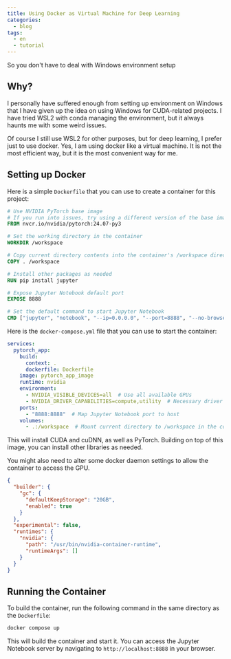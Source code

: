 ```yaml
---
title: Using Docker as Virtual Machine for Deep Learning
categories:
  - blog
tags:
  - en
  - tutorial
---
```

So you don't have to deal with Windows environment setup

## Why?

I personally have suffered enough from setting up environment on Windows that I have given up the idea on using Windows for CUDA-related projects.
I have tried WSL2 with conda managing the environment, but it always haunts me with some weird issues.

Of course I still use WSL2 for other purposes, but for deep learning, I prefer just to use docker. 
Yes, I am using docker like a virtual machine. 
It is not the most efficient way, but it is the most convenient way for me. 

## Setting up Docker

Here is a simple `Dockerfile` that you can use to create a container for this project:

```Dockerfile
# Use NVIDIA PyTorch base image
# If you run into issues, try using a different version of the base image
FROM nvcr.io/nvidia/pytorch:24.07-py3 

# Set the working directory in the container
WORKDIR /workspace

# Copy current directory contents into the container's /workspace directory
COPY . /workspace

# Install other packages as needed
RUN pip install jupyter

# Expose Jupyter Notebook default port
EXPOSE 8888

# Set the default command to start Jupyter Notebook
CMD ["jupyter", "notebook", "--ip=0.0.0.0", "--port=8888", "--no-browser", "--allow-root"]
```

Here is the `docker-compose.yml` file that you can use to start the container:

```yaml
services:
  pytorch_app:
    build:
      context: .
      dockerfile: Dockerfile
    image: pytorch_app_image
    runtime: nvidia
    environment:
      - NVIDIA_VISIBLE_DEVICES=all  # Use all available GPUs
      - NVIDIA_DRIVER_CAPABILITIES=compute,utility  # Necessary driver capabilities, it could also include `video`
    ports:
      - "8888:8888"  # Map Jupyter Notebook port to host
    volumes:
      - .:/workspace  # Mount current directory to /workspace in the container
```

This will install CUDA and cuDNN, as well as PyTorch.
Building on top of this image, you can install other libraries as needed.

You might also need to alter some docker daemon settings to allow the container to access the GPU.

```json
{
  "builder": {
    "gc": {
      "defaultKeepStorage": "20GB",
      "enabled": true
    }
  },
  "experimental": false,
  "runtimes": {
    "nvidia": {
      "path": "/usr/bin/nvidia-container-runtime",
      "runtimeArgs": []
    }
  }
}
```

## Running the Container

To build the container, run the following command in the same directory as the `Dockerfile`:

```bash
docker compose up
```

This will build the container and start it. You can access the Jupyter Notebook server by navigating to `http://localhost:8888` in your browser.
